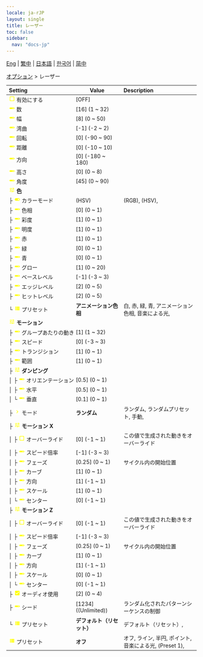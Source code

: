 ```yaml
---
locale: ja-rJP
layout: single
title: レーザー
toc: false
sidebar:
  nav: "docs-jp"
---
```

[Eng](/dancexr/menu/2025.4/stage/laser) | [繁中](/tw/dancexr/menu/2025.4/stage/laser) | [日本語](/jp/dancexr/menu/2025.4/stage/laser) | [한국어](/kr/dancexr/menu/2025.4/stage/laser) | [简中](/zh/dancexr/menu/2025.4/stage/laser)

[オプション](../menu#オプション) > レーザー



| Setting | Value | Description |
| :--- | --- | :--- |
|<nobr>![check_off icon](/images/icon/ic_check_off.png) 有効にする</nobr>| [OFF] | 
|<nobr>![slider icon](/images/icon/ic_slider.png) 数</nobr>| [16] (1 ~ 32) | 
|<nobr>![slider icon](/images/icon/ic_slider.png) 幅</nobr>| [8] (0 ~ 50) | 
|<nobr>![slider icon](/images/icon/ic_slider.png) 湾曲</nobr>| [-1] (-2 ~ 2) | 
|<nobr>![slider icon](/images/icon/ic_slider.png) 回転</nobr>| [0] (-90 ~ 90) | 
|<nobr>![slider icon](/images/icon/ic_slider.png) 距離</nobr>| [0] (-10 ~ 10) | 
|<nobr>![slider icon](/images/icon/ic_slider.png) 方向</nobr>| [0] (-180 ~ 180) | 
|<nobr>![slider icon](/images/icon/ic_slider.png) 高さ</nobr>| [0] (0 ~ 8) | 
|<nobr>![slider icon](/images/icon/ic_slider.png) 角度</nobr>| [45] (0 ~ 90) | 
|<nobr>![tune icon](/images/icon/ic_tune.png) <b>色</b></nobr>| | 
|<nobr>├&nbsp;![toggle_on icon](/images/icon/ic_toggle_on.png) カラーモード</nobr>| (HSV) | (RGB), (HSV), 
|<nobr>├&nbsp;![slider icon](/images/icon/ic_slider.png) 色相</nobr>| [0] (0 ~ 1) | 
|<nobr>├&nbsp;![slider icon](/images/icon/ic_slider.png) 彩度</nobr>| [1] (0 ~ 1) | 
|<nobr>├&nbsp;![slider icon](/images/icon/ic_slider.png) 明度</nobr>| [1] (0 ~ 1) | 
|<nobr>├&nbsp;![slider icon](/images/icon/ic_slider.png) 赤</nobr>| [1] (0 ~ 1) | 
|<nobr>├&nbsp;![slider icon](/images/icon/ic_slider.png) 緑</nobr>| [0] (0 ~ 1) | 
|<nobr>├&nbsp;![slider icon](/images/icon/ic_slider.png) 青</nobr>| [0] (0 ~ 1) | 
|<nobr>├&nbsp;![slider icon](/images/icon/ic_slider.png) グロー</nobr>| [1] (0 ~ 20) | 
|<nobr>├&nbsp;![slider icon](/images/icon/ic_slider.png) ベースレベル</nobr>| [-1] (-3 ~ 3) | 
|<nobr>├&nbsp;![slider icon](/images/icon/ic_slider.png) エッジレベル</nobr>| [2] (0 ~ 5) | 
|<nobr>├&nbsp;![slider icon](/images/icon/ic_slider.png) ヒットレベル</nobr>| [2] (0 ~ 5) | 
|<nobr>└&nbsp;![list icon](/images/icon/ic_list.png) プリセット</nobr>| **アニメーション色相** | 白, 赤, 緑, 青, アニメーション色相, 音楽による光,  |
|<nobr>![tune icon](/images/icon/ic_tune.png) <b>モーション</b></nobr>| | 
|<nobr>├&nbsp;![slider icon](/images/icon/ic_slider.png) グループあたりの動き</nobr>| [1] (1 ~ 32) | 
|<nobr>├&nbsp;![slider icon](/images/icon/ic_slider.png) スピード</nobr>| [0] (-3 ~ 3) | 
|<nobr>├&nbsp;![slider icon](/images/icon/ic_slider.png) トランジション</nobr>| [1] (0 ~ 1) | 
|<nobr>├&nbsp;![slider icon](/images/icon/ic_slider.png) 範囲</nobr>| [1] (0 ~ 1) | 
|<nobr>├&nbsp;![tune icon](/images/icon/ic_tune.png) <b>ダンピング</b></nobr>| | 
|<nobr>│&nbsp;├&nbsp;![slider icon](/images/icon/ic_slider.png) オリエンテーション</nobr>| [0.5] (0 ~ 1) | 
|<nobr>│&nbsp;├&nbsp;![slider icon](/images/icon/ic_slider.png) 水平</nobr>| [0.5] (0 ~ 1) | 
|<nobr>│&nbsp;└&nbsp;![slider icon](/images/icon/ic_slider.png) 垂直</nobr>| [0.1] (0 ~ 1) | 
|<nobr>├&nbsp;![chevron icon](/images/icon/ic_chevron.png) モード</nobr>| **ランダム** | ランダム, ランダムプリセット, 手動,  |
|<nobr>├&nbsp;![tune icon](/images/icon/ic_tune.png) <b>モーション X</b></nobr>| | 
|<nobr>│&nbsp;├&nbsp;![check_off icon](/images/icon/ic_check_off.png) オーバーライド</nobr>| [0] (-1 ~ 1) | この値で生成された動きをオーバーライド
|<nobr>│&nbsp;├&nbsp;![slider icon](/images/icon/ic_slider.png) スピード倍率</nobr>| [-1] (-3 ~ 3) | 
|<nobr>│&nbsp;├&nbsp;![slider icon](/images/icon/ic_slider.png) フェーズ</nobr>| [0.25] (0 ~ 1) | サイクル内の開始位置
|<nobr>│&nbsp;├&nbsp;![slider icon](/images/icon/ic_slider.png) カーブ</nobr>| [1] (0 ~ 1) | 
|<nobr>│&nbsp;├&nbsp;![slider icon](/images/icon/ic_slider.png) 方向</nobr>| [1] (-1 ~ 1) | 
|<nobr>│&nbsp;├&nbsp;![slider icon](/images/icon/ic_slider.png) スケール</nobr>| [1] (0 ~ 1) | 
|<nobr>│&nbsp;└&nbsp;![slider icon](/images/icon/ic_slider.png) センター</nobr>| [0] (-1 ~ 1) | 
|<nobr>├&nbsp;![tune icon](/images/icon/ic_tune.png) <b>モーション Z</b></nobr>| | 
|<nobr>│&nbsp;├&nbsp;![check_off icon](/images/icon/ic_check_off.png) オーバーライド</nobr>| [0] (-1 ~ 1) | この値で生成された動きをオーバーライド
|<nobr>│&nbsp;├&nbsp;![slider icon](/images/icon/ic_slider.png) スピード倍率</nobr>| [-1] (-3 ~ 3) | 
|<nobr>│&nbsp;├&nbsp;![slider icon](/images/icon/ic_slider.png) フェーズ</nobr>| [0.25] (0 ~ 1) | サイクル内の開始位置
|<nobr>│&nbsp;├&nbsp;![slider icon](/images/icon/ic_slider.png) カーブ</nobr>| [1] (0 ~ 1) | 
|<nobr>│&nbsp;├&nbsp;![slider icon](/images/icon/ic_slider.png) 方向</nobr>| [1] (-1 ~ 1) | 
|<nobr>│&nbsp;├&nbsp;![slider icon](/images/icon/ic_slider.png) スケール</nobr>| [0] (0 ~ 1) | 
|<nobr>│&nbsp;└&nbsp;![slider icon](/images/icon/ic_slider.png) センター</nobr>| [0] (-1 ~ 1) | 
|<nobr>├&nbsp;![check_on icon](/images/icon/ic_check_on.png) オーディオ使用</nobr>| [2] (0 ~ 4) | 
|<nobr>├&nbsp;![slider icon](/images/icon/ic_slider.png) シード</nobr>| [1234] ((Unlimited)) | ランダム化されたパターンシーケンスの制御
|<nobr>└&nbsp;![list icon](/images/icon/ic_list.png) プリセット</nobr>| **デフォルト（リセット）** | デフォルト（リセット）,  |
|<nobr>![list icon](/images/icon/ic_list.png) プリセット</nobr>| **オフ** | オフ, ライン, 半円, ポイント, 音楽による光, (Preset 1),  |
